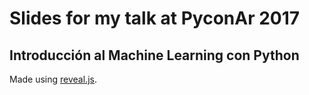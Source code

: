 # Slides for my talk at PyconAr 2017

## Introducción al Machine Learning con Python

Made using [reveal.js](https://github.com/hakimel/reveal.js).
